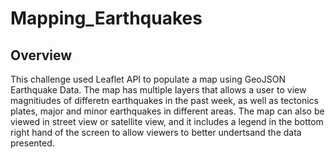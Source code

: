 # Mapping_Earthquakes
## Overview
This challenge used Leaflet API to populate a map using GeoJSON Earthquake Data.  The map has multiple layers that allows a user to view magnitiudes of differetn earthquakes in the past week, as well as tectonics plates, major and minor earthquakes in different areas. The map can also be viewed in street view or satellite view, and it includes a legend in the bottom right hand of the screen to allow viewers to better undertsand the data presented. 
